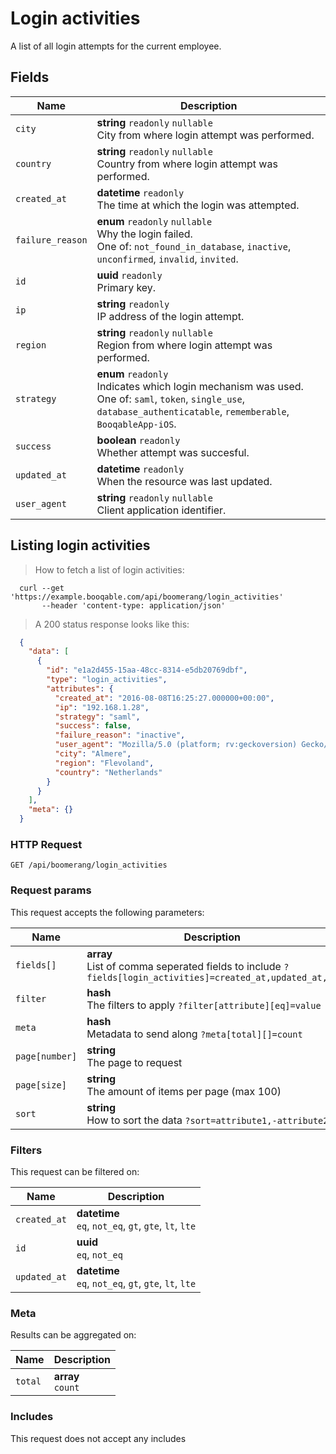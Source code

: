 # Login activities

A list of all login attempts for the current employee.

## Fields

 Name | Description
-- | --
`city` | **string** `readonly` `nullable`<br>City from where login attempt was performed.
`country` | **string** `readonly` `nullable`<br>Country from where login attempt was performed.
`created_at` | **datetime** `readonly`<br>The time at which the login was attempted.
`failure_reason` | **enum** `readonly` `nullable`<br>Why the login failed.<br>One of: `not_found_in_database`, `inactive`, `unconfirmed`, `invalid`, `invited`.
`id` | **uuid** `readonly`<br>Primary key.
`ip` | **string** `readonly`<br>IP address of the login attempt.
`region` | **string** `readonly` `nullable`<br>Region from where login attempt was performed.
`strategy` | **enum** `readonly`<br>Indicates which login mechanism was used.<br>One of: `saml`, `token`, `single_use`, `database_authenticatable`, `rememberable`, `BooqableApp-iOS`.
`success` | **boolean** `readonly`<br>Whether attempt was succesful.
`updated_at` | **datetime** `readonly`<br>When the resource was last updated.
`user_agent` | **string** `readonly` `nullable`<br>Client application identifier.


## Listing login activities


> How to fetch a list of login activities:

```shell
  curl --get 'https://example.booqable.com/api/boomerang/login_activities'
       --header 'content-type: application/json'
```

> A 200 status response looks like this:

```json
  {
    "data": [
      {
        "id": "e1a2d455-15aa-48cc-8314-e5db20769dbf",
        "type": "login_activities",
        "attributes": {
          "created_at": "2016-08-08T16:25:27.000000+00:00",
          "ip": "192.168.1.28",
          "strategy": "saml",
          "success": false,
          "failure_reason": "inactive",
          "user_agent": "Mozilla/5.0 (platform; rv:geckoversion) Gecko/geckotrail Firefox/firefoxversion",
          "city": "Almere",
          "region": "Flevoland",
          "country": "Netherlands"
        }
      }
    ],
    "meta": {}
  }
```

### HTTP Request

`GET /api/boomerang/login_activities`

### Request params

This request accepts the following parameters:

Name | Description
-- | --
`fields[]` | **array** <br>List of comma seperated fields to include `?fields[login_activities]=created_at,updated_at,ip`
`filter` | **hash** <br>The filters to apply `?filter[attribute][eq]=value`
`meta` | **hash** <br>Metadata to send along `?meta[total][]=count`
`page[number]` | **string** <br>The page to request
`page[size]` | **string** <br>The amount of items per page (max 100)
`sort` | **string** <br>How to sort the data `?sort=attribute1,-attribute2`


### Filters

This request can be filtered on:

Name | Description
-- | --
`created_at` | **datetime** <br>`eq`, `not_eq`, `gt`, `gte`, `lt`, `lte`
`id` | **uuid** <br>`eq`, `not_eq`
`updated_at` | **datetime** <br>`eq`, `not_eq`, `gt`, `gte`, `lt`, `lte`


### Meta

Results can be aggregated on:

Name | Description
-- | --
`total` | **array** <br>`count`


### Includes

This request does not accept any includes